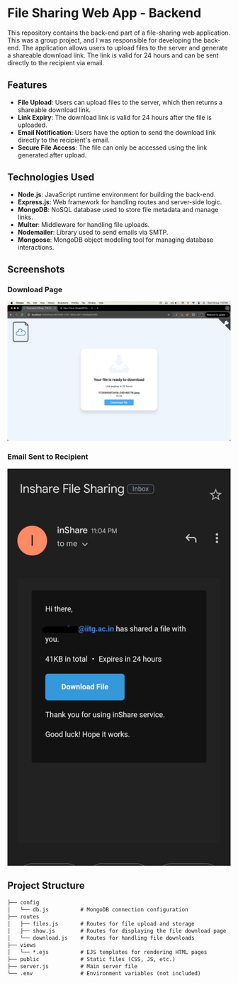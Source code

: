 # File Sharing Web App - Backend

This repository contains the back-end part of a file-sharing web application. This was a group project, and I was responsible for developing the back-end. The application allows users to upload files to the server and generate a shareable download link. The link is valid for 24 hours and can be sent directly to the recipient via email.

## Features

- **File Upload**: Users can upload files to the server, which then returns a shareable download link.
- **Link Expiry**: The download link is valid for 24 hours after the file is uploaded.
- **Email Notification**: Users have the option to send the download link directly to the recipient's email.
- **Secure File Access**: The file can only be accessed using the link generated after upload.

## Technologies Used

- **Node.js**: JavaScript runtime environment for building the back-end.
- **Express.js**: Web framework for handling routes and server-side logic.
- **MongoDB**: NoSQL database used to store file metadata and manage links.
- **Multer**: Middleware for handling file uploads.
- **Nodemailer**: Library used to send emails via SMTP.
- **Mongoose**: MongoDB object modeling tool for managing database interactions.

## Screenshots

### Download Page

![Download Page](Screenshots/DownloadSs.png)

### Email Sent to Recipient

![Email Screenshot](Screenshots/emailSS.jpg)

## Project Structure

```plaintext
├── config
│   └── db.js          # MongoDB connection configuration
├── routes
│   ├── files.js       # Routes for file upload and storage
│   ├── show.js        # Routes for displaying the file download page
│   └── download.js    # Routes for handling file downloads
├── views
│   └── *.ejs          # EJS templates for rendering HTML pages
├── public             # Static files (CSS, JS, etc.)
├── server.js          # Main server file
└── .env               # Environment variables (not included)

